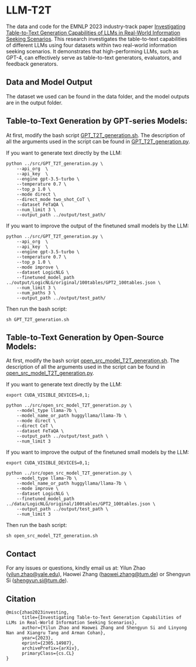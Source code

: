 # LLM-T2T
The data and code for the EMNLP 2023 industry-track paper [Investigating Table-to-Text Generation Capabilities of LLMs in Real-World Information Seeking Scenarios](https://arxiv.org/abs/2305.14987). This research investigates the table-to-text capabilities of different LLMs using four datasets within two real-world information seeking scenarios. It demonstrates that high-performing LLMs, such as GPT-4, can effectively serve as table-to-text generators, evaluators, and feedback generators.

## Data and Model Output
The dataset we used can be found in the data folder, and the model outputs are in the output folder.

## Table-to-Text Generation by GPT-series Models:
At first, modify the bash script [GPT_T2T_generation.sh](scripts/GPT_T2T_generation.sh). The description of all the arguments used in the script can be found in [GPT_T2T_generation.py](src/GPT_T2T_generation.py).

If you want to generate text directly by the LLM:

```
python ../src/GPT_T2T_generation.py \
    --api_org  \
    --api_key  \
    --engine gpt-3.5-turbo \
    --temperature 0.7 \
    --top_p 1.0 \
    --mode direct \
    --direct_mode two_shot_CoT \
    --dataset FeTaQA \
    --num_limit 3 \
    --output_path ../output/test_path/
```

If you want to improve the output of the finetuned small models by the LLM:

```
python ../src/GPT_T2T_generation.py \
    --api_org  \
    --api_key  \
    --engine gpt-3.5-turbo \
    --temperature 0.7 \
    --top_p 1.0 \
    --mode improve \
    --dataset LogicNLG \
    --finetuned_model_path ../output/LogicNLG/original/100tables/GPT2_100tables.json \
    --num_limit 3 \
    --num_paths 3 \
    --output_path ../output/test_path/
```
Then run the bash script:

```
sh GPT_T2T_generation.sh
```

## Table-to-Text Generation by Open-Source Models:
At first, modify the bash script [open_src_model_T2T_generation.sh](scripts/open_src_model_T2T_generation.sh). The description of all the arguments used in the script can be found in [open_src_model_T2T_generation.py](src/open_src_model_T2T_generation.py).

If you want to generate text directly by the LLM:

```
export CUDA_VISIBLE_DEVICES=0,1; 

python ../src/open_src_model_T2T_generation.py \
    --model_type llama-7b \
    --model_name_or_path huggyllama/llama-7b \
    --mode direct \
    --direct CoT \
    --dataset FeTaQA \
    --output_path ../output/test_path \
    --num_limit 3
```

If you want to improve the output of the finetuned small models by the LLM:

```
export CUDA_VISIBLE_DEVICES=0,1;

python ../src/open_src_model_T2T_generation.py \
    --model_type llama-7b \
    --model_name_or_path huggyllama/llama-7b \
    --mode improve \
    --dataset LogicNLG \
    --finetuned_model_path ../data/LogicNLG/original/100tables/GPT2_100tables.json \
    --output_path ../output/test_path \
    --num_limit 3
```
Then run the bash script:

```
sh open_src_model_T2T_generation.sh
```


## Contact
For any issues or questions, kindly email us at: Yilun Zhao (yilun.zhao@yale.edu), Haowei Zhang (haowei.zhang@tum.de) or Shengyun Si (shengyun.si@tum.de).

## Citation
```
@misc{zhao2023investing,
      title={Investigating Table-to-Text Generation Capabilities of LLMs in Real-World Information Seeking Scenarios}, 
      author={Yilun Zhao and Haowei Zhang and Shengyun Si and Linyong Nan and Xiangru Tang and Arman Cohan},
      year={2023},
      eprint={2305.14987},
      archivePrefix={arXiv},
      primaryClass={cs.CL}
}
```